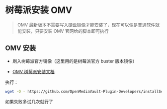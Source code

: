 # 树莓派安装 OMV

> OMV 最新版本不需要写入硬盘镜像才能安装了，现在可以像是普通软件就能安装，只要安装 OMV 官网给的脚本即可执行

## OMV 安装

- 刷入树莓派官方镜像（这里用的是树莓派官方 buster 版本镜像）

* [OMV 树莓派安装文档](https://github.com/OpenMediaVault-Plugin-Developers/docs/blob/master/Adden-B-Installing_OMV5_on_an%20R-PI.pdf)

执行：

```bash
wget -O - https://github.com/OpenMediaVault-Plugin-Developers/installScript/raw/master/install | sudo bash
```

如果失败多试几次就行了
